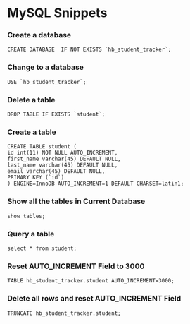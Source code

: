 # MySQL Snippets

### Create a database
``` CREATE DATABASE  IF NOT EXISTS `hb_student_tracker`; ```

### Change to a database
``` USE `hb_student_tracker`; ```

### Delete a table
```DROP TABLE IF EXISTS `student`; ```

### Create a table
```
CREATE TABLE student (
id int(11) NOT NULL AUTO_INCREMENT,
first_name varchar(45) DEFAULT NULL,
last_name varchar(45) DEFAULT NULL,
email varchar(45) DEFAULT NULL,
PRIMARY KEY (`id`)
) ENGINE=InnoDB AUTO_INCREMENT=1 DEFAULT CHARSET=latin1;
```

### Show all the tables in Current Database
```show tables;```

### Query a table
``` select * from student; ```

### Reset AUTO_INCREMENT Field to 3000
```
TABLE hb_student_tracker.student AUTO_INCREMENT=3000;
```

### Delete all rows and reset AUTO_INCREMENT Field
```TRUNCATE hb_student_tracker.student;```
